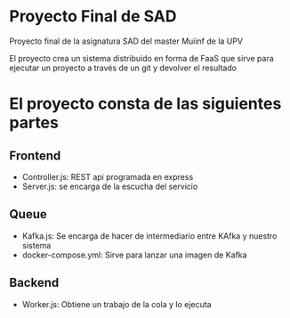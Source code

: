 # Proyecto Final de SAD
Proyecto final de la asignatura SAD del master Muiinf de la UPV

El proyecto crea un sistema distribuido en forma de FaaS que sirve para ejecutar un proyecto a través de un git y devolver el resultado

# El proyecto consta de las siguientes partes

## Frontend
 * Controller.js: REST api programada en express
 * Server.js: se encarga de la escucha del servicio


## Queue
 * Kafka.js: Se encarga de hacer de intermediario entre KAfka y nuestro sistema
 * docker-compose.yml: Sirve para lanzar una imagen de Kafka

## Backend
 * Worker.js: Obtiene un trabajo de la cola y lo ejecuta


